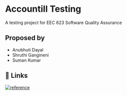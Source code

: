 
# Accountill Testing

A testing project for EEC 623 Software Quality Assurance




## Proposed by

- Anubhuti Dayal
- Shruthi Gangineni
- Suman Kumar


## 🔗 Links
[![reference](https://img.shields.io/badge/project_link-000?style=for-the-badge&logo=ko-fi&logoColor=white)](https://github.com/panshak/accountill)
